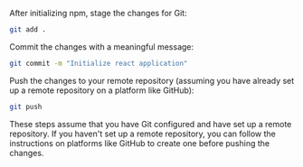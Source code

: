 After initializing npm, stage the changes for Git:

```bash
git add .
```

Commit the changes with a meaningful message:

```bash
git commit -m "Initialize react application"
```

Push the changes to your remote repository (assuming you have already set up a remote repository on a platform like GitHub):

```bash
git push
```

These steps assume that you have Git configured and have set up a remote repository. If you haven't set up a remote repository, you can follow the instructions on platforms like GitHub to create one before pushing the changes.

